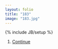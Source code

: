 ```yaml
---
layout: folio
title: "183"
image: "183.jpg"
---
```

{% include JB/setup %}

<div class="copy">
	<p></p>
</div>

<div class="choice">
	<ol>
		<li><a href="184.html">
			Continue
		</a></li>
	</ol>
</div>
